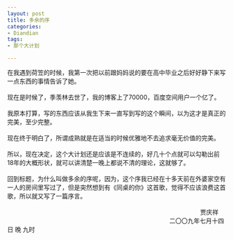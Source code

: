 ```yaml
---
layout: post
title: 多余的序
categories:
- Diandian
tags:
- 那个大计划

---
```

在我遇到荷笠的时候，我第一次把以前跟妈妈说的要在高中毕业之后好好静下来写一点东西的事情告诉了她。
<br />
<br />现在是时候了，季羡林去世了，我的博客上了70000，百度空间用户一个亿了。
<br />
<br />我原本打算，写的东西应该从我生下来一直写到写的这个瞬间，以为这才是真正的完美，至少完整。
<br />
<br />现在终于明白了，所谓成熟就是在适当的时候优雅地不去追求毫无价值的完美。
<br />
<br />所以，现在决定，这个大计划还是应该是不连续的，好几十个点就可以勾勒出前18年的大概形状，就可以讲清楚一晚上都说不清的理论，这就够了。
<br />
<br />回到标题，为什么叫做多余的序呢，因为，这个序我已经在十多天前在外婆家空有一人的房间里写过了，但是突然想到有《同桌的你》这首歌，觉得不应该浪费这首歌，所以就又写了一篇序言。
<br />
<br />&nbsp;&nbsp;&nbsp;&nbsp;&nbsp;&nbsp;&nbsp;&nbsp;&nbsp;&nbsp;&nbsp;&nbsp;&nbsp;&nbsp;&nbsp;&nbsp;&nbsp;&nbsp;&nbsp;&nbsp;&nbsp;&nbsp;&nbsp;&nbsp;&nbsp;&nbsp;&nbsp;&nbsp;&nbsp;&nbsp;&nbsp;&nbsp;&nbsp;&nbsp;&nbsp;&nbsp;&nbsp;&nbsp;&nbsp;&nbsp;&nbsp;&nbsp;&nbsp;&nbsp;&nbsp;&nbsp;&nbsp;&nbsp;&nbsp;&nbsp;&nbsp;&nbsp;&nbsp;&nbsp;&nbsp;&nbsp;&nbsp;&nbsp;&nbsp;&nbsp;&nbsp;&nbsp;&nbsp;&nbsp;&nbsp;&nbsp;&nbsp;&nbsp;&nbsp;&nbsp;&nbsp;&nbsp;&nbsp;&nbsp;&nbsp;&nbsp;&nbsp;&nbsp;&nbsp;&nbsp;&nbsp;&nbsp;&nbsp;&nbsp;&nbsp;&nbsp;&nbsp;&nbsp;&nbsp;&nbsp;&nbsp;&nbsp;&nbsp;&nbsp;&nbsp;&nbsp;&nbsp;&nbsp;&nbsp;&nbsp;&nbsp;&nbsp;&nbsp;&nbsp;&nbsp;&nbsp;&nbsp;&nbsp;&nbsp;&nbsp;&nbsp;&nbsp; 贾庆祥
<br />&nbsp;&nbsp;&nbsp;&nbsp;&nbsp;&nbsp;&nbsp;&nbsp;&nbsp;&nbsp;&nbsp;&nbsp;&nbsp;&nbsp;&nbsp;&nbsp;&nbsp;&nbsp;&nbsp;&nbsp;&nbsp;&nbsp;&nbsp;&nbsp;&nbsp;&nbsp;&nbsp;&nbsp;&nbsp;&nbsp;&nbsp;&nbsp;&nbsp;&nbsp;&nbsp;&nbsp;&nbsp;&nbsp;&nbsp;&nbsp;&nbsp;&nbsp;&nbsp;&nbsp;&nbsp;&nbsp;&nbsp;&nbsp;&nbsp;&nbsp;&nbsp;&nbsp;&nbsp;&nbsp;&nbsp;&nbsp;&nbsp;&nbsp;&nbsp;&nbsp;&nbsp;&nbsp;&nbsp;&nbsp;&nbsp;&nbsp;&nbsp;&nbsp;&nbsp;&nbsp;&nbsp;&nbsp;&nbsp;&nbsp;&nbsp;&nbsp;&nbsp;&nbsp;&nbsp;&nbsp;&nbsp;&nbsp;&nbsp;&nbsp;&nbsp;&nbsp;&nbsp;&nbsp;&nbsp;&nbsp;&nbsp;&nbsp;&nbsp;&nbsp; 二〇〇九年七月十四日 晚 九时